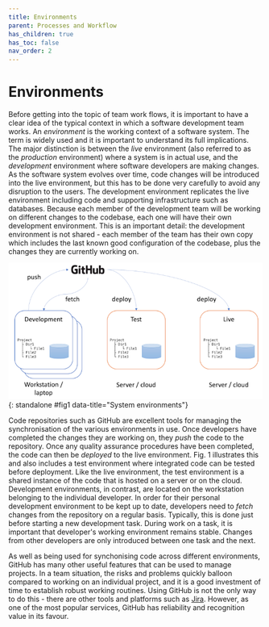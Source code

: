 ```yaml
---
title: Environments
parent: Processes and Workflow
has_children: true
has_toc: false
nav_order: 2
---
```


# Environments

Before getting into the topic of team work flows, it is important to have a clear idea of the typical
context in which a software development team works.
An *environment* is the working context of a software system. The term is widely used and it
is important to understand its full implications. The major distinction is between the *live*
environment (also referred to as the *production* environment) where a system is in actual use,
and the *development* environment where software developers are making changes. As the software
system evolves over time, code changes will be introduced into the live environment, but this has
to be done very carefully to avoid any disruption to the users. The development environment
replicates the live environment including code and supporting infrastructure such as databases.
Because each member of the development team will be working on different changes to the codebase,
each one will have their own development environment. This is an important detail: the development
environment is not shared - each member of the team has their own copy which includes the last known
good configuration of the codebase, plus the changes they are currently working on.

![Environments](images/environments.png){: standalone #fig1 data-title="System environments"}

Code repositories such as GitHub are excellent tools for managing the synchronisation of the
various environments in use. Once developers have completed the changes they are working on,
they *push* the code to the repository. Once any quality assurance procedures have been
completed, the code can then be *deployed* to the live environment. Fig. 1 illustrates this
and also includes a test environment where integrated code can be tested before deployment.
Like the live environment, the test environment is a shared instance of the code that is
hosted on a server or on the cloud. Development environments, in contrast, are located on
the workstation belonging to the individual developer. In order for their personal development
environment to be kept up to date, developers need to *fetch* changes from the repository on
a regular basis. Typically, this is done just before starting a new development task. During
work on a task, it is important that developer's working environment remains stable. Changes
from other developers are only introduced between one task and the next.

As well as being used for synchonising code across different environments, GitHub has
many other useful features that can be used to manage projects. In a team situation,
the risks and problems quickly balloon compared to working on an individual project,
and it is a good investment of time to establish robust working routines. Using GitHub
is not the only way to do this - there are other tools and platforms such as
[Jira](https://www.atlassian.com/software/jira). However, as one of the most popular
services, GitHub has reliability and recognition value in its favour.
